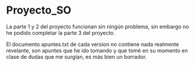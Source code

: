 # Proyecto_SO
La parte 1 y 2 del proyecto funcionan sin ningún problema, sin embargo no he podido completar la parte 3 del proyecto.

El documento apuntes.txt de cada version no contiene nada realmente revelante, son apuntes que he ido tomando y que tomé en su momento en clase de dudas que me surgían, es más bien un borrador.

